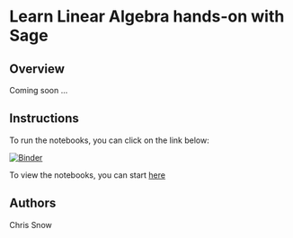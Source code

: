 Learn Linear Algebra hands-on with Sage
=======================================

Overview
--------
Coming soon ...

Instructions
------------

To run the notebooks, you can click on the link below:

[![Binder](https://mybinder.org/badge_logo.svg)](https://mybinder.org/v2/gh/snowch/learn_linear_algebra/master?labpath=00-start-here.ipynb)

To view the notebooks, you can start [here](./notebooks/00-start-here.ipynb)



Authors
-------
Chris Snow
